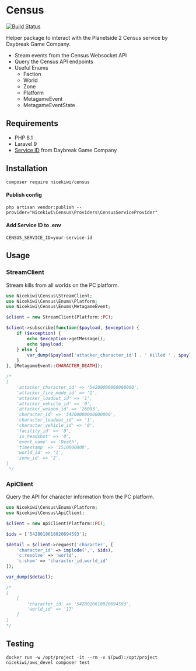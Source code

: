 # Census

[![Build Status](https://app.travis-ci.com/nicekiwi/census.svg?branch=main)](https://app.travis-ci.com/nicekiwi/census)

Helper package to interact with the Planetside 2 Census service by Daybreak Game Company.

- Steam events from the Census Websocket API
- Query the Census API endpoints
- Useful Enums
    - Faction
    - World
    - Zone
    - Platform
    - MetagameEvent
    - MetagameEventState

## Requirements

- PHP 8.1
- Laravel 9
- [Service ID](https://census.daybreakgames.com/#devSignup) from Daybreak Game Company

## Installation
```
composer require nicekiwi/census
```
#### Publish config
```
php artisan vendor:publish --provider="Nicekiwi\Census\Providers\CensusServiceProvider"
```

#### Add Service ID to .env
```
CENSUS_SERVICE_ID=your-service-id
```

## Usage

### StreamClient

Stream kills from all worlds on the PC platform.

```php
use Nicekiwi\Census\StreamClient;
use Nicekiwi\Census\Enums\Platform;
use Nicekiwi\Census\Enums\MetagameEvent;

$client = new StreamClient(Platform::PC);

$client->subscribe(function($payload, $exception) {
    if ($exception) {
        echo $exception->getMessage();
        echo $payload;
    } else {
        var_dump($payload['attacker_character_id'] . ' killed ' . $payload['character_id']);
    }
}, [MetagameEvent::CHARACTER_DEATH]);

/*
[
    'attacker_character_id' => '54200000000000000',
    'attacker_fire_mode_id' => '1',
    'attacker_loadout_id' => '1',
    'attacker_vehicle_id' => '0',
    'attacker_weapon_id' => '26003',
    'character_id' => '54200000000000000',
    'character_loadout_id' => '1',
    'character_vehicle_id' => '0',
    'facility_id' => '0',
    'is_headshot' => '0',
    'event_name' => 'Death',
    'timestamp' => '1510000000',
    'world_id' => '1',
    'zone_id' => '2',
]
 */
```

### ApiClient
Query the API for character information from the PC platform.

```php
use Nicekiwi\Census\Enums\Platform;
use Nicekiwi\Census\ApiClient;

$client = new ApiClient(Platform::PC);

$ids = ['5428010618020694593'];

$detail = $client->request('character', [
    'character_id' => implode(',', $ids),
    'c:resolve' => 'world',
    'c:show' => 'character_id,world_id'
]);

var_dump($detail);

/*
[
    [
        'character_id' => '5428010618020694593',
        'world_id' => '17'
    ]
]
*/
```

## Testing

```
docker run -w /opt/project -it --rm -v $(pwd):/opt/project nicekiwi/aws_devel composer test
```
